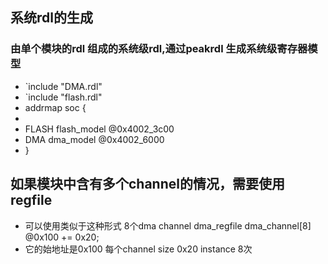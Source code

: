 

## 系统rdl的生成 
### 由单个模块的rdl 组成的系统级rdl,通过peakrdl 生成系统级寄存器模型
* `include "DMA.rdl"
* `include "flash.rdl"
* addrmap soc {
* 
*   FLASH flash_model @0x4002_3c00
*   DMA  dma_model    @0x4002_6000
* }



## 如果模块中含有多个channel的情况，需要使用regfile
*  可以使用类似于这种形式 8个dma channel  dma_regfile dma_channel[8] @0x100 += 0x20;
*  它的始地址是0x100 每个channel size 0x20 instance 8次
